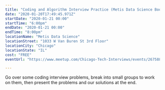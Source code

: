 ```yaml
---
title: "Coding and Algorithm Interview Practice (Metis Data Science Bootcamp)"
date: "2020-01-20T17:49:45.971Z"
startDate: "2020-01-21 00:00"
startTime: "6:00pm"
endDate: "2020-01-21 00:00"
endTime: "8:00pm"
locationName: "Metis Data Science"
locationStreet: "1033 W Van Buren St 3rd Floor"
locationCity: "Chicago"
locationState: "IL"
cost: "FREE"
eventUrl: "https://www.meetup.com/Chicago-Tech-Interviews/events/267588316/"

---
```


Go over some coding interview problems, break into small groups to work on them, then present the problems and our solutions at the end.

